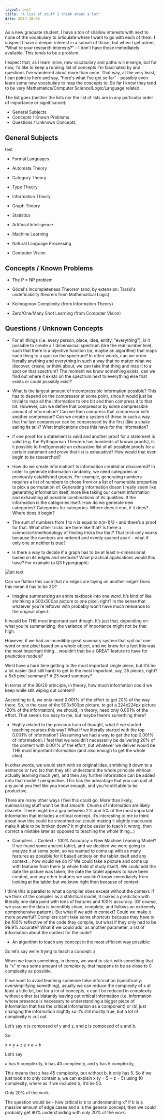```yaml
---
layout: post
title: "A list of stuff I think about a lot"
date: 2017-10-06
---
```


As a new graduate student, I have a ton of shallow interests with next to none of the vocabulary to articulate where I want to go with each of them. I suspect I have a deeper interest in a subset of those, but when I get asked, "What're your research interests?" - I don't have those immediately available. This tends to be a problem.

I expect that, as I learn more, new vocabulary and paths will emerge, but for now, I'd like to keep a running list of concepts I'm fascinated by and questions I've wondered about more than once. That way, at the very least, I can point to here and say, "here's what I've got so far" - possibly even learn some new vocabulary to map the concepts to. So far I know they tend to be very Mathematics/Computer Science/Logic/Language related.

The list goes (neither the lists nor the list of lists are in any particular order of importance or significance):

- General Subjects
- Concepts / Known Problems
- Questions / Unknown Concepts

## General Subjects

test

- Formal Languages

- Automata Theory

- Category Theory

- Type Theory

- Information Theory

- Graph Theory

- Statistics

- Artificial Intelligence

- Machine Learning

- Natural Language Processing

- Computer Vision

## Concepts / Known Problems

- The P = NP problem

- Gödel's Incompleteness Theorem (and, by extension: Tarski's undefinability theorem from Mathematical Logic)

- Kolmogorov Complexity (from Information Theory)

- Zero/One/Many Shot Learning (from Computer Vision)

## Questions / Unknown Concepts

- For all things (i.e. every person, place, idea, entity, "everything"), is it possible to create a 1 dimensional spectrum (like the real number line), such that there is a bijective function (or, maybe an algorithm) that maps each thing to a spot on the spectrum? In other words, can we order literally anything and everything in such a way that no matter what we discover, create, or think about, we can take that thing and map it to a spot on that spectrum? The moment we know something exists, can we find out where it exists on the spectrum next to everything else that exists or could possibly exist?

- What is the largest amount of incompressible information possible? This has to depend on the compressor at some point, since it would just be trivial to map all the information to one bit and then compress it to that bit. However, can we define that compressor by some compressible amount of information? Can we then compress that compressor with another compressor? Can we create a system of these in such a way that the last compressor can be compressed by the first (like a snake eating its tail)? What implications does this have for the information?

- If one proof for a statement is valid and another proof for a statement is valid (e.g. the Pythagorean Theorem has hundreds of known proofs), is it possible to find/generate an exhaustive list of all possible proofs for a certain statement and prove that list is exhaustive? How would that even begin to be researched?

- How do we create information? Is information created or discovered? In order to generate information randomly, we need categories or previously established groups. For example, generating numbers requires a list of numbers to chose from or a list of numerable properties to pick a permutation of. Generating information doesn't really seem like generating information itself, more like taking our current information and exhausting all possible combinations of its qualities. If the information is the categories itself. How do we generate new categories? Categories for categories. Where does it end, if it does? Where does it begin?

- The sum of numbers from 1 to n is equal to n(n-1)/2 - and there’s a proof for that. What other tricks are there like that? Is there a science/art/methodology of finding tricks like that? That trick only works because the numbers are ordered and evenly spaced apart - what if only one or neither is true?

- Is there a way to decide if a graph has to be at least n-dimensional based on its edges and vertices? What practical applications would this have? For example (a Q3 hypergraph):

![alt text](https://github.com/joshualmitchell/joshualmitchell.github.io/blob/master/img/q3.png "Q3 Hypergraph")

Can we flatten this such that no edges are laying on another edge? Does this mean it has to be 3D?

- Imagine summarizing an entire textbook into one word. It’s kind of like shrinking a 500x500px picture to one pixel, right? In the sense that whatever you’re leftover with probably won’t have much relevance to the original object.

It would be THE most important part though. It’s just that, depending on what you’re summarizing, the variance of importance might not be that high.

However, if we had an incredibly great summary system that spit out one word or one pixel based on a whole object, and we knew for a fact this was the most important thing… wouldn’t that be a GREAT feature to have for prediction models?

We’d have a hard time getting to the most important single piece, but it’d be a lot easier (but still hard) to get to the most important, say, 25 pieces, right? a 5x5 pixel summary? A 25 word summary?

In terms of the 80/20 principle, in theory, how much information could we keep while still wiping out content?

According to it, we only need 0.001% of the effort to get 20% of the way there. So, in the case of the 500x500px picture, to get a 224x224px picture (20% of the information), we should, in theory, need only 0.001% of the effort. That seems too easy to me, but maybe there’s something there?

- Highly related to the previous train of thought, what if we started teaching courses this way? What if we literally started with the top 0.001% of information? (Assuming we had a way to get the top 0.001% of information). I feel that we wouldn’t necessarily be delivering 20% of the content with 0.001% of the effort, but whatever we deliver would be THE most important information (and also enough to get the whole idea).

In other words, we would start with an original idea, shrinking it down to a sentence or two (so that they still understand the whole principle without actually learning much yet), and then any further information can be added onto that model / perspective. This has the advantage that you can quit at any point you feel like you know enough, and you’re still able to be productive.

There are many other ways I feel this could go. More than likely, summarizing stuff won’t be that smooth. Chunks of information are likely discrete. There might be a gap between 2% and 5% of the most important information that includes a critical concept. It’s interesting to me to think about how this could be smoothed out (could making it slightly inaccurate make it able to be broken down? It might be easier to teach it wrong, then correct a mistake later as opposed to teaching the whole thing…)

- Compilers + Context - 100% Accuracy = New Machine Learning Model? If we found some ancient tablet, and we decided we were going to analyze it at some point, so we wanted to come up with as many features as possible for it based entirely on the tablet itself and any context… how would we do it? We could take a picture and come up with features from there (a whole field of study itself). We could add the date the picture was taken, the date the tablet appears to have been created, and any other features we wouldn’t know immediately from looking at the tablet but we know right then because of context.

I think this is parallel to what a compiler does except without the context. If we think of the compiler as a statistical model, it makes a prediction with literally one data point with tons of features and 100% accuracy. (Of course, we assume the data is incredibly clean, complete, and follows an extremely comprehensive pattern). But what if we add in context? Could we make it more powerful? Compilers can’t take some shortcuts because they have to be 100% reflective of the code they compile, but what if they only had to be 99.9% accurate? What if we could add, as another parameter, a list of information about the context for the code?

- An algorithm to teach any concept in the most efficient way possible:

So let’s say we’re trying to teach a concept: x

When we teach something, in theory, we want to start with something that is “x” minus some amount of complexity, that happens to be as close to 0 complexity as possible.

If we want to avoid teaching someone false information (specifically: oversimplifying something), usually we can reduce the complexity of x at least a little bit, but for a lot of concepts, x can’t be reduced in complexity without either (a) blatantly leaving out critical information (i.e. information whose presence is necessary to understanding a bigger piece of information that has the critical information as a component) or (b) just changing the information slightly so it’s still mostly true, but a lot of complexity is cut out.

Let’s say x is composed of y and z, and z is composed of a and b.

So: 

x = y + z
z = a + b

Let’s say 

a has 5 complexity, 
b has 40 complexity, and
y has 5 complexity,

This means that z has 45 complexity, but without b, it only has 5.
So if we just took z to only contain a, we can explain x (y = 5 + z = 5) using 10 complexity, where as if we included b, it’d be 50.

Only 20% of the work.

The question would be - how critical is b to understanding x? If b is a massive amount of edge cases and a is the general concept, then we could probably get 80% understanding with only 20% of the work.



